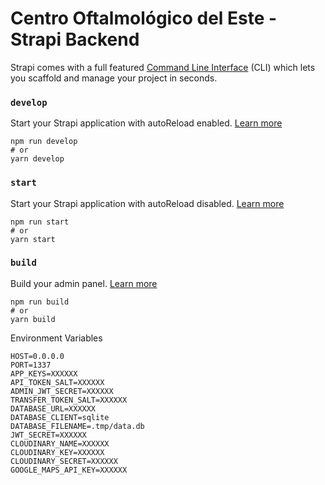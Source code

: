 # Centro Oftalmológico del Este - Strapi Backend

Strapi comes with a full featured [Command Line Interface](https://docs.strapi.io/developer-docs/latest/developer-resources/cli/CLI.html) (CLI) which lets you scaffold and manage your project in seconds.

### `develop`

Start your Strapi application with autoReload enabled. [Learn more](https://docs.strapi.io/developer-docs/latest/developer-resources/cli/CLI.html#strapi-develop)

```
npm run develop
# or
yarn develop
```

### `start`

Start your Strapi application with autoReload disabled. [Learn more](https://docs.strapi.io/developer-docs/latest/developer-resources/cli/CLI.html#strapi-start)

```
npm run start
# or
yarn start
```

### `build`

Build your admin panel. [Learn more](https://docs.strapi.io/developer-docs/latest/developer-resources/cli/CLI.html#strapi-build)

```
npm run build
# or
yarn build
```

Environment Variables

```
HOST=0.0.0.0
PORT=1337
APP_KEYS=XXXXXX
API_TOKEN_SALT=XXXXXX
ADMIN_JWT_SECRET=XXXXXX
TRANSFER_TOKEN_SALT=XXXXXX
DATABASE_URL=XXXXXX
DATABASE_CLIENT=sqlite
DATABASE_FILENAME=.tmp/data.db
JWT_SECRET=XXXXXX
CLOUDINARY_NAME=XXXXXX
CLOUDINARY_KEY=XXXXXX
CLOUDINARY_SECRET=XXXXXX
GOOGLE_MAPS_API_KEY=XXXXXX
```
